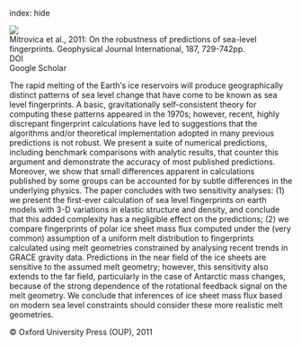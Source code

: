 index: hide

<div class="Citation">
    <div class="Citation-thumb CitationThumb-linked"  data-href="https://doi.org/10.1111/j.1365-246x.2011.05090.x">
      <img src="https://static.claimspace.cloud/climate-study-static/refs/thumbs/13/Mitrovica_et_al_2011-thumb.png" />
    </div>

  <div class="Citation-body">
    <div class="Citation-text">Mitrovica et al., 2011: On the robustness of predictions of sea-level fingerprints. <span class="Article-journal">Geophysical Journal International, </span><span class="Article-volume">187, </span>729-742pp.</div>
    <div class="Citation-links">
      <div class="CitationLink" data-href="https://doi.org/10.1111/j.1365-246x.2011.05090.x">
        <div class="CitationLink-icon CitationLink-Doi"></div>
        <div class="CitationLink-text">DOI</div>
      </div>
      <div class="CitationLink" data-href="https://scholar.google.com/scholar?q=10.1111/j.1365-246x.2011.05090.x">
        <div class="CitationLink-icon CitationLink-Scholar"></div>
        <div class="CitationLink-text">Google Scholar</div>
      </div>
    </div>
  </div>
</div>

The rapid melting of the Earth′s ice reservoirs will produce geographically distinct patterns of sea level change that have come to be known as sea level fingerprints. A basic, gravitationally self-consistent theory for computing these patterns appeared in the 1970s; however, recent, highly discrepant fingerprint calculations have led to suggestions that the algorithms and/or theoretical implementation adopted in many previous predictions is not robust. We present a suite of numerical predictions, including benchmark comparisons with analytic results, that counter this argument and demonstrate the accuracy of most published predictions. Moreover, we show that small differences apparent in calculations published by some groups can be accounted for by subtle differences in the underlying physics. The paper concludes with two sensitivity analyses: (1) we present the first-ever calculation of sea level fingerprints on earth models with 3-D variations in elastic structure and density, and conclude that this added complexity has a negligible effect on the predictions; (2) we compare fingerprints of polar ice sheet mass flux computed under the (very common) assumption of a uniform melt distribution to fingerprints calculated using melt geometries constrained by analysing recent trends in GRACE gravity data. Predictions in the near field of the ice sheets are sensitive to the assumed melt geometry; however, this sensitivity also extends to the far field, particularly in the case of Antarctic mass changes, because of the strong dependence of the rotational feedback signal on the melt geometry. We conclude that inferences of ice sheet mass flux based on modern sea level constraints should consider these more realistic melt geometries.

<div class="Citation-copy">
&copy; Oxford University Press (OUP), 2011
</div>
